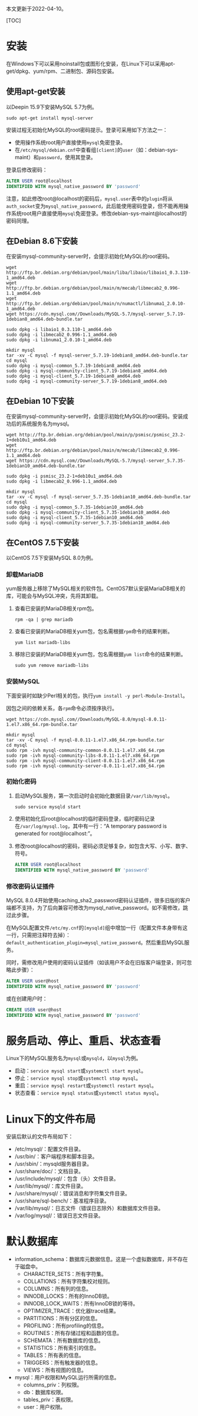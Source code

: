本文更新于2022-04-10。

[TOC]

# 安装

在Windows下可以采用noinstall包或图形化安装，在Linux下可以采用apt-get/dpkg、yum/rpm、二进制包、源码包安装。

## 使用apt-get安装

以Deepin 15.9下安装MySQL 5.7为例。

```shell
sudo apt-get install mysql-server
```

安装过程无初始化MySQL的root密码提示。登录可采用如下方法之一：

* 使用操作系统root用户直接使用`mysql`免密登录。
* 在`/etc/mysql/debian.cnf`中查看组`[client]`的`user`（如：debian-sys-maint）和`password`，使用其登录。

登录后修改密码：

```sql
ALTER USER root@localhost
IDENTIFIED WITH mysql_native_password BY 'password'
```

注意，如此修改root@localhost的密码后，`mysql.user`表中的`plugin`将从`auth_socket`变为`mysql_native_password`，此后能使用密码登录，但不能再用操作系统root用户直接使用`mysql`免密登录。修改debian-sys-maint@localhost的密码同理。

## 在Debian 8.6下安装

在安装mysql-community-server时，会提示初始化MySQL的root密码。

```shell
wget http://ftp.br.debian.org/debian/pool/main/liba/libaio/libaio1_0.3.110-1_amd64.deb
wget http://ftp.br.debian.org/debian/pool/main/m/mecab/libmecab2_0.996-1.1_amd64.deb
wget http://ftp.br.debian.org/debian/pool/main/n/numactl/libnuma1_2.0.10-1_amd64.deb
wget https://cdn.mysql.com//Downloads/MySQL-5.7/mysql-server_5.7.19-1debian8_amd64.deb-bundle.tar

sudo dpkg -i libaio1_0.3.110-1_amd64.deb
sudo dpkg -i libmecab2_0.996-1.1_amd64.deb
sudo dpkg -i libnuma1_2.0.10-1_amd64.deb

mkdir mysql
tar -xv -C mysql -f mysql-server_5.7.19-1debian8_amd64.deb-bundle.tar
cd mysql
sudo dpkg -i mysql-common_5.7.19-1debian8_amd64.deb
sudo dpkg -i mysql-community-client_5.7.19-1debian8_amd64.deb
sudo dpkg -i mysql-client_5.7.19-1debian8_amd64.deb
sudo dpkg -i mysql-community-server_5.7.19-1debian8_amd64.deb
```

## 在Debian 10下安装

在安装mysql-community-server时，会提示初始化MySQL的root密码。安装成功后的系统服务名为mysql。

```shell
wget http://ftp.br.debian.org/debian/pool/main/p/psmisc/psmisc_23.2-1+deb10u1_amd64.deb
wget http://ftp.br.debian.org/debian/pool/main/m/mecab/libmecab2_0.996-1.1_amd64.deb
wget https://cdn.mysql.com//Downloads/MySQL-5.7/mysql-server_5.7.35-1debian10_amd64.deb-bundle.tar

sudo dpkg -i psmisc_23.2-1+deb10u1_amd64.deb
sudo dpkg -i libmecab2_0.996-1.1_amd64.deb

mkdir mysql
tar -xv -C mysql -f mysql-server_5.7.35-1debian10_amd64.deb-bundle.tar
cd mysql
sudo dpkg -i mysql-common_5.7.35-1debian10_amd64.deb
sudo dpkg -i mysql-community-client_5.7.35-1debian10_amd64.deb
sudo dpkg -i mysql-client_5.7.35-1debian10_amd64.deb
sudo dpkg -i mysql-community-server_5.7.35-1debian10_amd64.deb
```

## 在CentOS 7.5下安装

以CentOS 7.5下安装MySQL 8.0为例。

### 卸载MariaDB

yum服务器上移除了MySQL相关的软件包。CentOS7默认安装MariaDB相关的库，可能会与MySQL冲突，先将其卸载。

1. 查看已安装的MariaDB相关rpm包。

	```shell
	rpm -qa | grep mariadb
	```
1. 查看已安装的MariaDB相关yum包，包名需根据`rpm`命令的结果判断。

	```shell
	yum list mariadb-libs
	```
1. 移除已安装的MariaDB相关yum包，包名需根据`yum list`命令的结果判断。

	```shell
	sudo yum remove mariadb-libs
	```

### 安装MySQL

下面安装时如缺少Perl相关的包，执行`yum install -y perl-Module-Install`。

因包之间的依赖关系，各`rpm`命令必须按序执行。

```shell
wget https://cdn.mysql.com//Downloads/MySQL-8.0/mysql-8.0.11-1.el7.x86_64.rpm-bundle.tar

mkdir mysql
tar -xv -C mysql -f mysql-8.0.11-1.el7.x86_64.rpm-bundle.tar
cd mysql
sudo rpm -ivh mysql-community-common-8.0.11-1.el7.x86_64.rpm
sudo rpm -ivh mysql-community-libs-8.0.11-1.el7.x86_64.rpm
sudo rpm -ivh mysql-community-client-8.0.11-1.el7.x86_64.rpm
sudo rpm -ivh mysql-community-server-8.0.11-1.el7.x86_64.rpm
```

### 初始化密码

1. 启动MySQL服务，第一次启动时会初始化数据目录`/var/lib/mysql`。

	```shell
	sudo service mysqld start
	```
1. 使用初始化后root@localhost的临时密码登录，临时密码记录在`/var/log/mysql.log`，其中有一行：“A temporary password is generated for root@localhost:”。
1. 修改root@localhost的密码，密码必须足够复杂，如包含大写、小写、数字、符号。

	```sql
	ALTER USER root@localhost
	IDENTIFIED WITH mysql_native_password BY 'password'
	```

### 修改密码认证插件

MySQL 8.0.4开始使用caching_sha2_password密码认证插件，很多旧版的客户端都不支持，为了后向兼容可修改为mysql_native_password。如不需修改，跳过此步骤。

在MySQL配置文件`/etc/my.cnf`的`[mysqld]`组中增加一行（配置文件本身带有这一行，只需把注释符去掉）：`default_authentication_plugin=mysql_native_password`。然后重启MySQL服务。

同时，需修改用户使用的密码认证插件（如该用户不会在旧版客户端登录，则可忽略此步骤）：

```sql
ALTER USER user@host
IDENTIFIED WITH mysql_native_password BY 'password'
```

或在创建用户时：

```sql
CREATE USER user@host
IDENTIFIED WITH mysql_native_password BY 'password'
```

# 服务启动、停止、重启、状态查看

Linux下的MySQL服务名为`mysql`或`mysqld`，以`mysql`为例。

* 启动：`service mysql start`或`systemctl start mysql`。
* 停止：`service mysql stop`或`systemctl stop mysql`。
* 重启：`service mysql restart`或`systemctl restart mysql`。
* 状态查看：`service mysql status`或`systemctl status mysql`。

# Linux下的文件布局

安装后默认的文件布局如下：

* /etc/mysql/：配置文件目录。
* /usr/bin/：客户端程序和脚本目录。
* /usr/sbin/：mysqld服务器目录。
* /usr/share/doc/：文档目录。
* /usr/include/mysql/：包含（头）文件目录。
* /usr/lib/mysql/：库文件目录。
* /usr/share/mysql/：错误消息和字符集文件目录。
* /usr/share/sql-bench/：基准程序目录。
* /var/lib/mysql/：日志文件（错误日志除外）和数据库文件目录。
* /var/log/mysql/：错误日志文件目录。

# 默认数据库

* information_schema：数据库元数据信息。这是一个虚拟数据库，并不存在于磁盘中。
	* CHARACTER_SETS：所有字符集。
	* COLLATIONS：所有字符集校对规则。
	* COLUMNS：所有列的信息。
	* INNODB_LOCKS：所有的InnoDB锁。
	* INNODB_LOCK_WAITS：所有InnoDB锁的等待。
	* OPTIMIZER_TRACE：优化器trace结果。
	* PARTITIONS：所有分区的信息。
	* PROFILING：所有profiling的信息。
	* ROUTINES：所有存储过程和函数的信息。
	* SCHEMATA：所有数据库的信息。
	* STATISTICS：所有索引的信息。
	* TABLES：所有表的信息。
	* TRIGGERS：所有触发器的信息。
	* VIEWS：所有视图的信息。
* mysql：用户权限和MySQL运行所需的信息。
	* columns_priv：列权限。
	* db：数据库权限。
	* tables_priv：表权限。
	* user：用户权限。
